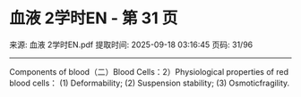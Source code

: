 # 血液 2学时EN - 第 31 页

来源: 血液 2学时EN.pdf
提取时间: 2025-09-18 03:16:45
页码: 31/96

---

Components of blood（二）Blood Cells：2）Physiological properties of red blood cells： (1) Deformability; (2) Suspension stability; (3) Osmoticfragility.